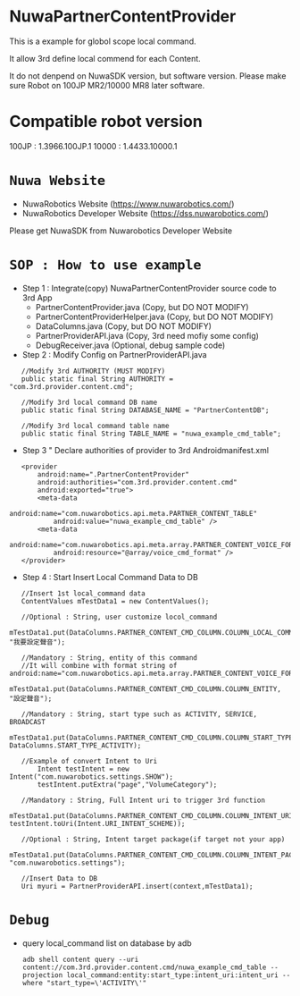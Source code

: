 # NuwaPartnerContentProvider
This is a example for globol scope local command.

It allow 3rd define local commend for each Content.

It do not denpend on NuwaSDK version, but software version.
Please make sure Robot on 100JP MR2/10000 MR8 later software.

# Compatible robot version
100JP : 1.3966.100JP.1
10000 : 1.4433.10000.1 

# `Nuwa Website`
* NuwaRobotics Website (https://www.nuwarobotics.com/)
* NuwaRobotics Developer Website (https://dss.nuwarobotics.com/)

Please get NuwaSDK from Nuwarobotics Developer Website

# `SOP : How to use example`
 * Step 1 : Integrate(copy) NuwaPartnerContentProvider source code to 3rd App
    + PartnerContentProvider.java (Copy, but DO NOT MODIFY)
    + PartnerContentProviderHelper.java (Copy, but DO NOT MODIFY)
    + DataColumns.java (Copy, but DO NOT MODIFY)
    + PartnerProviderAPI.java (Copy, 3rd need mofiy some config)
    + DebugReceiver.java (Optional, debug sample code)
 * Step 2 : Modify Config on PartnerProviderAPI.java
 ```
    //Modify 3rd AUTHORITY (MUST MODIFY)
    public static final String AUTHORITY = "com.3rd.provider.content.cmd";
 
    //Modify 3rd local command DB name
    public static final String DATABASE_NAME = "PartnerContentDB";
    
    //Modify 3rd local command table name
    public static final String TABLE_NAME = "nuwa_example_cmd_table";
 ```
 * Step 3 " Declare authorities of provider to 3rd Androidmanifest.xml 
 ```
    <provider
        android:name=".PartnerContentProvider"
        android:authorities="com.3rd.provider.content.cmd"
        android:exported="true">
        <meta-data
            android:name="com.nuwarobotics.api.meta.PARTNER_CONTENT_TABLE"
            android:value="nuwa_example_cmd_table" />
        <meta-data
            android:name="com.nuwarobotics.api.meta.array.PARTNER_CONTENT_VOICE_FORMAT"
            android:resource="@array/voice_cmd_format" />
    </provider>
 ```
 * Step 4 : Start Insert Local Command Data to DB
 ```
    //Insert 1st local_command data
    ContentValues mTestData1 = new ContentValues();

    //Optional : String, user customize locol_command
        mTestData1.put(DataColumns.PARTNER_CONTENT_CMD_COLUMN.COLUMN_LOCAL_COMMAND, "我要設定聲音");

    //Mandatory : String, entity of this command
    //It will combine with format string of android:name="com.nuwarobotics.api.meta.array.PARTNER_CONTENT_VOICE_FORMAT"
        mTestData1.put(DataColumns.PARTNER_CONTENT_CMD_COLUMN.COLUMN_ENTITY, "設定聲音");

    //Mandatory : String, start type such as ACTIVITY, SERVICE, BROADCAST
        mTestData1.put(DataColumns.PARTNER_CONTENT_CMD_COLUMN.COLUMN_START_TYPE, DataColumns.START_TYPE_ACTIVITY);

    //Example of convert Intent to Uri
        Intent testIntent = new Intent("com.nuwarobotics.settings.SHOW");
        testIntent.putExtra("page","VolumeCategory");

    //Mandatory : String, Full Intent uri to trigger 3rd function
        mTestData1.put(DataColumns.PARTNER_CONTENT_CMD_COLUMN.COLUMN_INTENT_URI, testIntent.toUri(Intent.URI_INTENT_SCHEME));

    //Optional : String, Intent target package(if target not your app)
        mTestData1.put(DataColumns.PARTNER_CONTENT_CMD_COLUMN.COLUMN_INTENT_PACKAGE, "com.nuwarobotics.settings");
        
    //Insert Data to DB
    Uri myuri = PartnerProviderAPI.insert(context,mTestData1);
 ```
# `Debug`
 * query local_command list on database by adb
   ```
   adb shell content query --uri content://com.3rd.provider.content.cmd/nuwa_example_cmd_table --projection local_command:entity:start_type:intent_uri:intent_uri --where "start_type=\'ACTIVITY\'"
   ```

